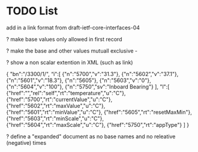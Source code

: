 # TODO List

add in a link format from draft-ietf-core-interfaces-04

? make base values only allowed in first record

? make the base and other values mutuall exclusive -

? show a non scalar extention in XML (such as link)


{
"bn":"/3300/1/",
“i":[
{"n":"5700","v":"31.3"},
{"n":"5602","v":"37.1"},
{"n":"5601","v":"18.3"},
{"n":"5605"},
{"n":"5603","v":"0"},
{"n":"5604","v":"100"},
{"n":"5750","sv":"Inboard Bearing"}
],
"l":[
{"href":"","rel":"self","rt":"temperature","u":"C"},
{"href":"5700","rt":"currentValue","u":"C"},
{"href":"5602","rt":"maxValue","u":"C"},
{"href":"5601","rt":"minValue","u":"C"},
{"href":"5605","rt":"resetMaxMin"},
{"href":"5603","rt":"minScale","u":"C"},
{"href":"5604","rt":"maxScale","u":"C"},
{"href":"5750","rt":"appType"}
]
}

? define a "expanded" document as no base names and no releative (negative) times

